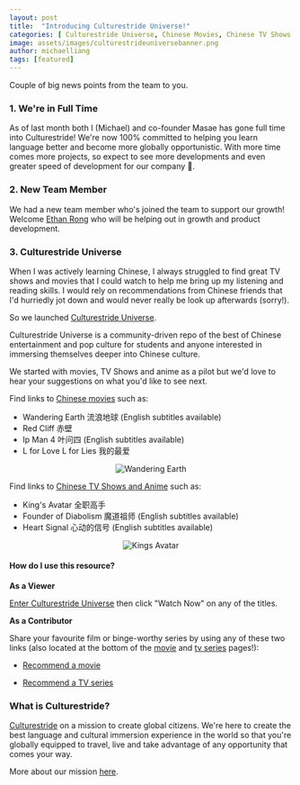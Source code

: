 ```yaml
---
layout: post
title:  "Introducing Culturestride Universe!"
categories: [ Culturestride Universe, Chinese Movies, Chinese TV Shows ]
image: assets/images/culturestrideuniversebanner.png
author: michaelliang
tags: [featured]
---
```

Couple of big news points from the team to you.

### 1. We're in Full Time

As of last month both I (Michael) and co-founder Masae has gone full time into Culturestride! We're now 100% committed to helping you learn language better and become more globally opportunistic. With more time comes more projects, so expect to see more developments and even greater speed of development for our company 🙂.

### 2. New Team Member

We had a new team member who's joined the team to support our growth! Welcome <a href="https://www.linkedin.com/in/ethan-rong/" target="_blank">Ethan Rong</a> who will be helping out in growth and product development.

### 3. Culturestride Universe

When I was actively learning Chinese, I always struggled to find great TV shows and movies that I could watch to help me bring up my listening and reading skills. I would rely on recommendations from Chinese friends that I'd hurriedly jot down and would never really be look up afterwards (sorry!).

So we launched <a href="https://culturestride.com/universe" target="_blank">Culturestride Universe</a>.

Culturestride Universe is a community-driven repo of the best of Chinese entertainment and pop culture for students and anyone interested in immersing themselves deeper into Chinese culture.

We started with movies, TV Shows and anime as a pilot but we'd love to hear your suggestions on what you'd like to see next.

Find links to <a href="https://culturestride.com/universe/movies" target="_blank">Chinese movies</a> such as:

- Wandering Earth 流浪地球 (English subtitles available)
- Red Cliff 赤壁
- Ip Man 4 叶问四 (English subtitles available)
- L for Love L for Lies 我的最爱

<div style="text-align:center">
<img style="max-height:500px" src="../../assets/images/wanderingearth.jpg" alt="Wandering Earth"/>
</div>

Find links to <a href="https://culturestride.com/universe/tvseries" target="_blank">Chinese TV Shows and Anime</a> such as:

- King's Avatar 全职高手
- Founder of Diabolism 魔道祖师 (English subtitles available)
- Heart Signal 心动的信号 (English subtitles available)

<div style="text-align:center">
<img style="max-height:500px" src="../../assets/images/kingsavatar.jpg" alt="Kings Avatar"/>
</div>

#### How do I use this resource?

**As a Viewer**

<a href="https://culturestride.com/universe" target="_blank">Enter Culturestride Universe</a> then click "Watch Now" on any of the titles.

**As a Contributor**

Share your favourite film or binge-worthy series by using any of these two links (also located at the bottom of the <a href="https://culturestride.com/universe/movies" target="_blank">movie</a> and <a href="https://culturestride.com/universe/tvseries" target="_blank">tv series</a> pages!):

- <a href="https://culturestride.com/universe/recommendmovie" target="_blank">Recommend a movie</a>

- <a href="https://culturestride.com/universe/recommendtvseries" target="_blank">Recommend a TV series</a>

### What is Culturestride?

[Culturestride](https://culturestride.com) on a mission to create global citizens. We're here to create the best language and cultural immersion experience in the world so that you're globally equipped to travel, live and take advantage of any opportunity that comes your way.

More about our mission <a href="https://culturestride.com/think/join-culturestride/" target="_blank">here</a>.